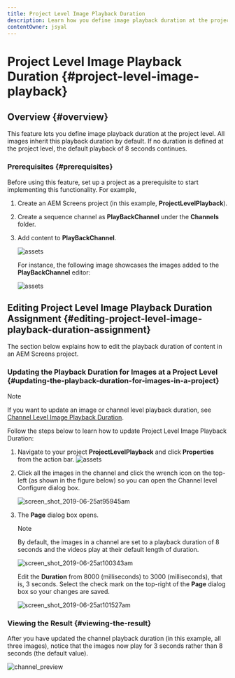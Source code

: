 ```yaml
---
title: Project Level Image Playback Duration
description: Learn how you define image playback duration at the project level. 
contentOwner: jsyal
---
```


# Project Level Image Playback Duration {#project-level-image-playback}

## Overview {#overview}

This feature lets you define image playback duration at the project level. All images inherit this playback duration by default. If no duration is defined at the project level, the default playback of 8 seconds continues.

### Prerequisites {#prerequisites}

Before using this feature, set up a project as a prerequisite to start implementing this functionality. For example,

1. Create an AEM Screens project (in this example, **ProjectLevelPlayback**).
1. Create a sequence channel as **PlayBackChannel** under the **Channels** folder.
1. Add content to **PlayBackChannel**.

   ![assets](assets/image_playback1.png)

   For instance, the following image showcases the images added to the **PlayBackChannel** editor:

   ![assets](assets/image_playback2.png)

## Editing Project Level Image Playback Duration Assignment {#editing-project-level-image-playback-duration-assignment}

The section below explains how to edit the playback duration of content in an AEM Screens project.

### Updating the Playback Duration for Images at a Project Level {#updating-the-playback-duration-for-images-in-a-project}


>[!NOTE]
>
>If you want to update an image or channel level playback duration, see [Channel Level Image Playback Duration](channel-level-image-playback.md).

Follow the steps below to learn how to update Project Level Image Playback Duration:

1. Navigate to your project **ProjectLevelPlayback** and click **Properties** from the action bar.
    ![assets](assets/image_playback3.png)

1. Click all the images in the channel and click the wrench icon on the top-left (as shown in the figure below) so you can open the Channel level Configure dialog box.

   ![screen_shot_2019-06-25at95945am](assets/screen_shot_2019-06-25at95945am.png)

1. The **Page** dialog box opens.

   >[!NOTE]
   >
   >By default, the images in a channel are set to a playback duration of 8 seconds and the videos play at their default length of duration.

   ![screen_shot_2019-06-25at100343am](assets/screen_shot_2019-06-25at100343am.png)

   Edit the **Duration** from 8000 (milliseconds) to 3000 (milliseconds), that is, 3 seconds. Select the check mark on the top-right of the **Page** dialog box so your changes are saved.

   ![screen_shot_2019-06-25at101527am](assets/screen_shot_2019-06-25at101527am.png)

### Viewing the Result {#viewing-the-result}

After you have updated the channel playback duration (in this example, all three images), notice that the images now play for 3 seconds rather than 8 seconds (the default value).

![channel_preview](assets/channel_preview.gif)

